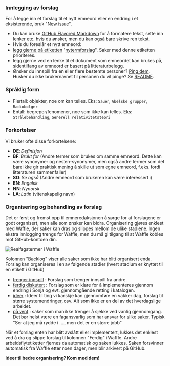 

### Innlegging av forslag

For å legge inn et forslag til et nytt emneord eller en endring i et eksisterende, bruk 
"[New issue](https://github.com/realfagstermer/realfagstermer/issues/new)".
- Du kan bruke [GitHub Flavored Markdown](https://help.github.com/articles/github-flavored-markdown/)
  for å formatere tekst, sette inn lenker etc. hvis du ønsker, men du kan også bare skrive ren tekst.
- Hvis du foreslår et nytt emneord:
 - [legg gjerne på etiketten](https://help.github.com/articles/applying-labels-to-issues-and-pull-requests/)
  "[nytermforslag](https://github.com/realfagstermer/realfagstermer/labels/nytermforslag)".
  Saker med denne etiketten prioriteres.
 - legg gjerne ved en lenke til et dokument som emneordet kan brukes på, sidentilfang av emneord er basert på litteraturbelegg.
- Ønsker du innspill fra en eller flere bestemte personer?
  [Ping dem](https://help.github.com/articles/writing-on-github/#name-and-team-mentions-autocomplete).
  Husker du ikke brukernavnet til personen du vil pinge? Se [README](https://github.com/realfagstermer/realfagstermer/blob/master/README.md).

### Språklig form

* Flertall: objekter, noe om kan telles. Eks: `Sauer`, `Abelske grupper`, `Radiobølger`
* Entall: begreper/fenomener, noe som ikke kan telles. Eks: `Strålebehandling`, `Generell relativitetsteori`

### Forkortelser

Vi bruker ofte disse forkortelsene:

* **DE**: *Definisjon*
* **BF**: *Brukt for* (Andre termer som brukes om samme emneord. Dette kan være synonymer og nesten-synonymer, men også andre termer som det bare ikke gir praktisk mening å skille ut som egne emneord, f.eks. fordi litteraturen sammenfaller)
* **SO**: *Se også* (Andre emneord som brukeren kan være interessert i)
* **EN**: *Engelsk*
* **NN**: *Nynorsk*
* **LA**: *Latin* (vitenskapelig navn)

### Organisering og behandling av forslag

Det er først og fremst opp til emneredaksjonen å sørge for at forslagene er godt organisert,
men alle som ønsker kan bidra. Organisering gjøres enklest med
[Waffle](https://waffle.io/realfagstermer/realfagstermer), der saker kan dras og slippes mellom de ulike stadiene.
Ingen ekstra innlogging trengs for Waffle, men du må gi tilgang til at Waffle kobles mot GitHub-kontoen din.

![Realfagstermer i Waffle](https://hostr.co/file/OfKa6PUdJxoM/waffle.png)

Kolonnen "Backlog" viser alle saker som ikke har blitt organisert enda.
Forslag kan organiseres i en av følgende stadier (hvert stadium er knyttet til en etikett i GitHub)
* [trenger innspill](https://github.com/realfagstermesr/realfagstermer/labels/trenger%20innspill)
  : Forslag som trenger innspill fra andre.
* [ferdig diskutert](https://github.com/realfagstermer/realfagstermer/labels/ferdig%20diskutert)
  : Forslag som er klare for å implementeres gjennom endring i Sonja og evt. gjennomgående retting i katalogen.
* [ideer](https://github.com/realfagstermer/realfagstermer/labels/ideer)
  : Ideer til ting vi kanskje kan gjennomføre en vakker dag, forslag til større systemendringer, osv. Alt som ikke er en del av det hverdagslige arbeidet.
* [på vent](https://github.com/realfagstermer/realfagstermer/labels/på%20vent)
  : saker som man ikke trenger å sjekke ved vanlig gjennomgang. Det bør helst være en fagansvarlig som har ansvar for slike saker.
  Typisk "Ser at jeg må rydde i ...., men det er en større jobb"

Når et forslag enten har blitt avslått eller implementert, lukkes det enklest ved å dra og slippe forslag
til kolonnen "Ferdig" i Waffle. Andre arbeidsflytetiketter fjernes da automatisk og saken lukkes. Saken forsvinner automatisk fra Waffle etter noen dager, men blir arkivert på GitHub.

**Ideer til bedre organisering? Kom med dem!**
